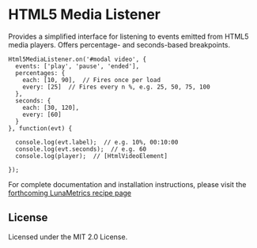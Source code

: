 # HTML5 Media Listener

Provides a simplified interface for listening to events emitted from HTML5 media players. Offers percentage- and seconds-based breakpoints.

```
Html5MediaListener.on('#modal video', {
  events: ['play', 'pause', 'ended'],
  percentages: {
    each: [10, 90],  // Fires once per load
    every: [25]  // Fires every n %, e.g. 25, 50, 75, 100
  },
  seconds: {
    each: [30, 120],
    every: [60]
  }
}, function(evt) {

  console.log(evt.label);  // e.g. 10%, 00:10:00
  console.log(evt.seconds);  // e.g. 60
  console.log(player);  // [HtmlVideoElement]

});
```

For complete documentation and installation instructions, please visit the [forthcoming LunaMetrics recipe page](#)

## License

Licensed under the MIT 2.0 License.
